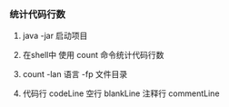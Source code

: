 ### 统计代码行数

1. java -jar 启动项目

2. 在shell中 使用 count 命令统计代码行数

3. count -lan 语言 -fp 文件目录

4. 代码行 codeLine  空行 blankLine 注释行 commentLine
 


